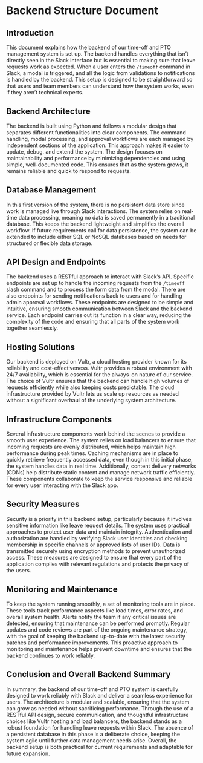 # Backend Structure Document

## Introduction

This document explains how the backend of our time-off and PTO management system is set up. The backend handles everything that isn’t directly seen in the Slack interface but is essential to making sure that leave requests work as expected. When a user enters the `/timeoff` command in Slack, a modal is triggered, and all the logic from validations to notifications is handled by the backend. This setup is designed to be straightforward so that users and team members can understand how the system works, even if they aren’t technical experts.

## Backend Architecture

The backend is built using Python and follows a modular design that separates different functionalities into clear components. The command handling, modal processing, and approval workflows are each managed by independent sections of the application. This approach makes it easier to update, debug, and extend the system. The design focuses on maintainability and performance by minimizing dependencies and using simple, well-documented code. This ensures that as the system grows, it remains reliable and quick to respond to requests.

## Database Management

In this first version of the system, there is no persistent data store since work is managed live through Slack interactions. The system relies on real-time data processing, meaning no data is saved permanently in a traditional database. This keeps the backend lightweight and simplifies the overall workflow. If future requirements call for data persistence, the system can be extended to include either SQL or NoSQL databases based on needs for structured or flexible data storage.

## API Design and Endpoints

The backend uses a RESTful approach to interact with Slack’s API. Specific endpoints are set up to handle the incoming requests from the `/timeoff` slash command and to process the form data from the modal. There are also endpoints for sending notifications back to users and for handling admin approval workflows. These endpoints are designed to be simple and intuitive, ensuring smooth communication between Slack and the backend service. Each endpoint carries out its function in a clear way, reducing the complexity of the code and ensuring that all parts of the system work together seamlessly.

## Hosting Solutions

Our backend is deployed on Vultr, a cloud hosting provider known for its reliability and cost-effectiveness. Vultr provides a robust environment with 24/7 availability, which is essential for the always-on nature of our service. The choice of Vultr ensures that the backend can handle high volumes of requests efficiently while also keeping costs predictable. The cloud infrastructure provided by Vultr lets us scale up resources as needed without a significant overhaul of the underlying system architecture.

## Infrastructure Components

Several infrastructure components work behind the scenes to provide a smooth user experience. The system relies on load balancers to ensure that incoming requests are evenly distributed, which helps maintain high performance during peak times. Caching mechanisms are in place to quickly retrieve frequently accessed data, even though in this initial phase, the system handles data in real time. Additionally, content delivery networks (CDNs) help distribute static content and manage network traffic efficiently. These components collaborate to keep the service responsive and reliable for every user interacting with the Slack app.

## Security Measures

Security is a priority in this backend setup, particularly because it involves sensitive information like leave request details. The system uses practical approaches to protect user data and maintain integrity. Authentication and authorization are handled by verifying Slack user identities and checking membership in specific channels or approved lists of user IDs. Data is transmitted securely using encryption methods to prevent unauthorized access. These measures are designed to ensure that every part of the application complies with relevant regulations and protects the privacy of the users.

## Monitoring and Maintenance

To keep the system running smoothly, a set of monitoring tools are in place. These tools track performance aspects like load times, error rates, and overall system health. Alerts notify the team if any critical issues are detected, ensuring that maintenance can be performed promptly. Regular updates and code reviews are part of the ongoing maintenance strategy, with the goal of keeping the backend up-to-date with the latest security patches and performance improvements. This proactive approach to monitoring and maintenance helps prevent downtime and ensures that the backend continues to work reliably.

## Conclusion and Overall Backend Summary

In summary, the backend of our time-off and PTO system is carefully designed to work reliably with Slack and deliver a seamless experience for users. The architecture is modular and scalable, ensuring that the system can grow as needed without sacrificing performance. Through the use of a RESTful API design, secure communication, and thoughtful infrastructure choices like Vultr hosting and load balancers, the backend stands as a robust foundation for handling leave requests within Slack. The absence of a persistent database in this phase is a deliberate choice, keeping the system agile until further data management needs arise. Overall, the backend setup is both practical for current requirements and adaptable for future expansion.
